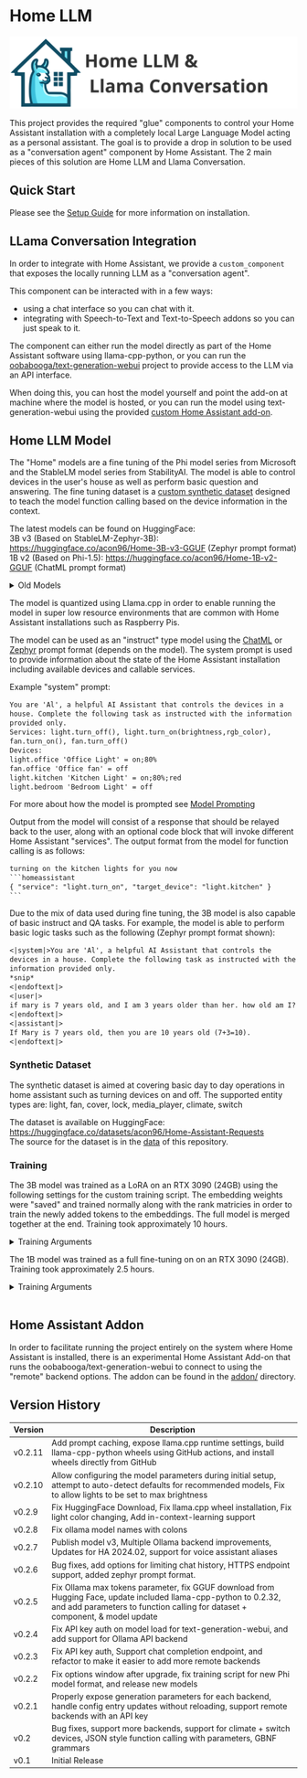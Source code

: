 # Home LLM
![Banner Logo](/docs/banner.svg)  

This project provides the required "glue" components to control your Home Assistant installation with a completely local Large Language Model acting as a personal assistant. The goal is to provide a drop in solution to be used as a "conversation agent" component by Home Assistant.  The 2 main pieces of this solution are Home LLM and Llama Conversation.

## Quick Start
Please see the [Setup Guide](./docs/Setup.md) for more information on installation.

## LLama Conversation Integration
In order to integrate with Home Assistant, we provide a `custom_component` that exposes the locally running LLM as a "conversation agent".

This component can be interacted with in a few ways:  
- using a chat interface so you can chat with it.
- integrating with Speech-to-Text and Text-to-Speech addons so you can just speak to it.

The component can either run the model directly as part of the Home Assistant software using llama-cpp-python, or you can run the [oobabooga/text-generation-webui](https://github.com/oobabooga/text-generation-webui) project to provide access to the LLM via an API interface.

When doing this, you can host the model yourself and point the add-on at machine where the model is hosted, or you can run the model using text-generation-webui using the provided [custom Home Assistant add-on](./addon).

## Home LLM Model
The "Home" models are a fine tuning of the Phi model series from Microsoft and the StableLM model series from StabilityAI.  The model is able to control devices in the user's house as well as perform basic question and answering.  The fine tuning dataset is a [custom synthetic dataset](./data) designed to teach the model function calling based on the device information in the context.

The latest models can be found on HuggingFace:  
3B v3 (Based on StableLM-Zephyr-3B): https://huggingface.co/acon96/Home-3B-v3-GGUF  (Zephyr prompt format)  
1B v2 (Based on Phi-1.5): https://huggingface.co/acon96/Home-1B-v2-GGUF  (ChatML prompt format)  

<details>

<summary>Old Models</summary>  

3B v2 (Based on Phi-2): https://huggingface.co/acon96/Home-3B-v2-GGUF  (ChatML prompt format)  
3B v1 (Based on Phi-2): https://huggingface.co/acon96/Home-3B-v1-GGUF  (ChatML prompt format)  
1B v1 (Based on Phi-1.5): https://huggingface.co/acon96/Home-1B-v1-GGUF  (ChatML prompt format)  

</details>

The model is quantized using Llama.cpp in order to enable running the model in super low resource environments that are common with Home Assistant installations such as Raspberry Pis.

The model can be used as an "instruct" type model using the [ChatML](https://github.com/MicrosoftDocs/azure-docs/blob/main/articles/ai-services/openai/includes/chat-markup-language.md) or [Zephyr](https://huggingface.co/HuggingFaceH4/zephyr-7b-alpha/discussions/3) prompt format (depends on the model). The system prompt is used to provide information about the state of the Home Assistant installation including available devices and callable services.

Example "system" prompt: 
```
You are 'Al', a helpful AI Assistant that controls the devices in a house. Complete the following task as instructed with the information provided only.
Services: light.turn_off(), light.turn_on(brightness,rgb_color), fan.turn_on(), fan.turn_off()
Devices:
light.office 'Office Light' = on;80%
fan.office 'Office fan' = off
light.kitchen 'Kitchen Light' = on;80%;red
light.bedroom 'Bedroom Light' = off
```

For more about how the model is prompted see [Model Prompting](/docs/Model%20Prompting.md)

Output from the model will consist of a response that should be relayed back to the user, along with an optional code block that will invoke different Home Assistant "services". The output format from the model for function calling is as follows:

`````
turning on the kitchen lights for you now
```homeassistant
{ "service": "light.turn_on", "target_device": "light.kitchen" }
```
`````

Due to the mix of data used during fine tuning, the 3B model is also capable of basic instruct and QA tasks. For example, the model is able to perform basic logic tasks such as the following (Zephyr prompt format shown):

```
<|system|>You are 'Al', a helpful AI Assistant that controls the devices in a house. Complete the following task as instructed with the information provided only.
*snip*
<|endoftext|>
<|user|>
if mary is 7 years old, and I am 3 years older than her. how old am I?<|endoftext|>
<|assistant|>
If Mary is 7 years old, then you are 10 years old (7+3=10).<|endoftext|>
```

### Synthetic Dataset
The synthetic dataset is aimed at covering basic day to day operations in home assistant such as turning devices on and off.
The supported entity types are: light, fan, cover, lock, media_player, climate, switch

The dataset is available on HuggingFace: https://huggingface.co/datasets/acon96/Home-Assistant-Requests  
The source for the dataset is in the [data](/data) of this repository.

### Training
The 3B model was trained as a LoRA on an RTX 3090 (24GB) using the following settings for the custom training script. The embedding weights were "saved" and trained normally along with the rank matricies in order to train the newly added tokens to the embeddings. The full model is merged together at the end. Training took approximately 10 hours.

<details>
<summary>Training Arguments</summary>

```console
python3 train.py \
    --run_name home-3b \
    --base_model microsoft/phi-2 \
    --add_pad_token \
    --add_chatml_tokens \
    --bf16 \
    --train_dataset data/home_assistant_alpaca_merged_train.json \
    --learning_rate 1e-5 \
    --save_steps 1000 \
    --micro_batch_size 2 --gradient_checkpointing \
    --ctx_size 2048 \
    --group_by_length \
    --use_lora --lora_rank 32 --lora_alpha 64 --lora_modules fc1,fc2,q_proj,v_proj,dense --lora_modules_to_save embed_tokens,lm_head --lora_merge
```

</details>

The 1B model was trained as a full fine-tuning on on an RTX 3090 (24GB). Training took approximately 2.5 hours.

<details>
<summary>Training Arguments</summary>

```console
python3 train.py \
    --run_name home-1b \
    --base_model microsoft/phi-1_5 \
    --add_pad_token \
    --add_chatml_tokens \
    --bf16 \
    --train_dataset data/home_assistant_train.json \
    --learning_rate 1e-5 \
    --micro_batch_size 4 --gradient_checkpointing \
    --ctx_size 2048
```

</details>
<br/>

## Home Assistant Addon
In order to facilitate running the project entirely on the system where Home Assistant is installed, there is an experimental Home Assistant Add-on that runs the oobabooga/text-generation-webui to connect to using the "remote" backend options.  The addon can be found in the [addon/](./addon/README.md) directory.


## Version History
| Version | Description                                                                                                                                                                                      |
| ------- | -------------------------------------------------------------------------------------------------------------------------------------------------------------------------------------------------|
| v0.2.11 | Add prompt caching, expose llama.cpp runtime settings, build llama-cpp-python wheels using GitHub actions, and install wheels directly from GitHub                                               |
| v0.2.10 | Allow configuring the model parameters during initial setup, attempt to auto-detect defaults for recommended models, Fix to allow lights to be set to max brightness                             |
| v0.2.9  | Fix HuggingFace Download, Fix llama.cpp wheel installation, Fix light color changing, Add in-context-learning support                                                                            | 
| v0.2.8  | Fix ollama model names with colons                                                                                                                                                               |
| v0.2.7  | Publish model v3, Multiple Ollama backend improvements, Updates for HA 2024.02, support for voice assistant aliases                                                                              |
| v0.2.6  | Bug fixes, add options for limiting chat history, HTTPS endpoint support, added zephyr prompt format.                                                                                            |
| v0.2.5  | Fix Ollama max tokens parameter, fix GGUF download from Hugging Face, update included llama-cpp-python to 0.2.32, and add parameters to function calling for dataset + component, & model update |
| v0.2.4  | Fix API key auth on model load for text-generation-webui, and add support for Ollama API backend                                                                                                 |
| v0.2.3  | Fix API key auth, Support chat completion endpoint, and refactor to make it easier to add more remote backends                                                                                   |
| v0.2.2  | Fix options window after upgrade, fix training script for new Phi model format, and release new models                                                                                           |
| v0.2.1  | Properly expose generation parameters for each backend, handle config entry updates without reloading, support remote backends with an API key                                                   |
| v0.2    | Bug fixes, support more backends, support for climate + switch devices, JSON style function calling with parameters, GBNF grammars                                                               |
| v0.1    | Initial Release                                                                                                                                                                                  |
